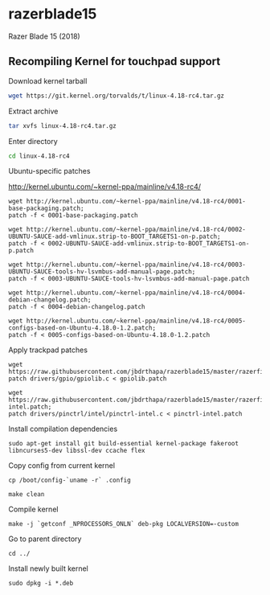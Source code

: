 # razerblade15

Razer Blade 15 (2018)

## Recompiling Kernel for touchpad support

Download kernel tarball

``` bash
wget https://git.kernel.org/torvalds/t/linux-4.18-rc4.tar.gz
```

Extract archive

``` bash
tar xvfs linux-4.18-rc4.tar.gz
```

Enter directory

``` bash
cd linux-4.18-rc4
```

  Ubuntu-specific patches

  http://kernel.ubuntu.com/~kernel-ppa/mainline/v4.18-rc4/

  ```
  wget http://kernel.ubuntu.com/~kernel-ppa/mainline/v4.18-rc4/0001-base-packaging.patch;
  patch -f < 0001-base-packaging.patch
  ```

  ```
  wget http://kernel.ubuntu.com/~kernel-ppa/mainline/v4.18-rc4/0002-UBUNTU-SAUCE-add-vmlinux.strip-to-BOOT_TARGETS1-on-p.patch;
  patch -f < 0002-UBUNTU-SAUCE-add-vmlinux.strip-to-BOOT_TARGETS1-on-p.patch
  ```

  ```
  wget http://kernel.ubuntu.com/~kernel-ppa/mainline/v4.18-rc4/0003-UBUNTU-SAUCE-tools-hv-lsvmbus-add-manual-page.patch;
  patch -f < 0003-UBUNTU-SAUCE-tools-hv-lsvmbus-add-manual-page.patch
  ```

  ```
  wget http://kernel.ubuntu.com/~kernel-ppa/mainline/v4.18-rc4/0004-debian-changelog.patch;
  patch -f < 0004-debian-changelog.patch
  ```

  ```
  wget http://kernel.ubuntu.com/~kernel-ppa/mainline/v4.18-rc4/0005-configs-based-on-Ubuntu-4.18.0-1.2.patch;
  patch -f < 0005-configs-based-on-Ubuntu-4.18.0-1.2.patch
  ```

Apply trackpad patches

```
wget https://raw.githubusercontent.com/jbdrthapa/razerblade15/master/razerfiles/touchpad/gpiolib.patch;
patch drivers/gpio/gpiolib.c < gpiolib.patch
```

```
wget https://raw.githubusercontent.com/jbdrthapa/razerblade15/master/razerfiles/touchpad/pinctrl-intel.patch;
patch drivers/pinctrl/intel/pinctrl-intel.c < pinctrl-intel.patch
```

Install compilation dependencies

```
sudo apt-get install git build-essential kernel-package fakeroot libncurses5-dev libssl-dev ccache flex
```

Copy config from current kernel

```
cp /boot/config-`uname -r` .config
```

```
make clean
```

Compile kernel

```
make -j `getconf _NPROCESSORS_ONLN` deb-pkg LOCALVERSION=-custom
```

Go to parent directory

```
cd ../
```

Install newly built kernel

```
sudo dpkg -i *.deb
```
